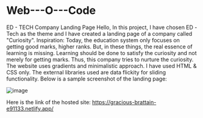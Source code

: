 # Web---O---Code

ED - TECH Company Landing Page
Hello,
In this project, I have chosen ED -Tech as the theme and I have created a landing page of a company called "Curiosity".
Inspiration: Today, the education system only focuses on getting good marks, higher ranks. But, in these things, the real essence of learning is missing. Learning should be done to satisfy the curiosity and not merely for getting marks. Thus, this company tries to nurture the curiosity.
The website uses gradients and minimalistic approach. 
I have used HTML & CSS only. The external libraries used are data flickity for sliding functionality.
Below is a sample screenshot of the landing page:

![image](https://user-images.githubusercontent.com/68283511/139290320-cef30831-fa6e-4912-9277-93385069ddc6.png)

Here is the link of the hosted site:
https://gracious-brattain-e91133.netlify.app/

